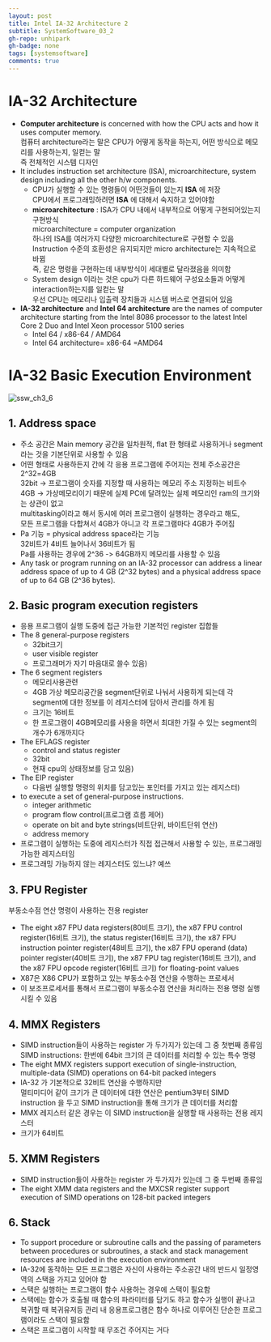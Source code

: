 ```yaml
---
layout: post
title: Intel IA-32 Architecture 2
subtitle: SystemSoftware_03_2
gh-repo: unhipark
gh-badge: none
tags: [systemsoftware]
comments: true
---
```

# IA-32 Architecture
- __Computer architecture__ is concerned with how the CPU acts and how it uses computer memory. <br/>
컴퓨터 architecture라는 말은 CPU가 어떻게 동작을 하는지, 어떤 방식으로 메모리를 사용하는지, 일컫는 말<br/>
즉 전체적인 시스템 디자인 <br/>
- It includes instruction set architecture (ISA), microarchitecture, system design including all the other h/w components. <br/>
    - CPU가 실행할 수 있는 명령들이 어떤것들이 있는지 __ISA__ 에 저장<br/>
    CPU에서 프로그래밍하려면 __ISA__ 에 대해서 숙지하고 있어야함 <br/>
    - __microarchitecture__ : ISA가 CPU 내에서 내부적으로 어떻게 구현되어있는지 구현방식<br/>
    microarchitecture = computer organization <br/>
    하나의 ISA를 여러가지 다양한 microarchitecture로 구현할 수 있음<br/>
    Instruction 수준의 호환성은 유지되지만 micro architecture는 지속적으로 바뀜 <br/>
    즉, 같은 명령을 구현하는데 내부방식이 세대별로 달라졌음을 의미함
    - System design 이라는 것은 cpu가 다른 하드웨어 구성요소들과 어떻게 interaction하는지를 일컫는 말 <br/>
    우선 CPU는 메모리나 입출력 장치들과 시스템 버스로 연결되어 있음  
- __IA-32 architecture__ and __Intel 64 architecture__ are the names of computer architecture starting from the Intel 8086 processor to the latest Intel Core 2 Duo and Intel Xeon processor 5100 series 
    - Intel 64 / x86-64 / AMD64
    - Intel 64 architecture= x86-64 =AMD64

# IA-32 Basic Execution Environment
![ssw_ch3_6](https://user-images.githubusercontent.com/63347989/137019669-0063d74c-e858-4322-a416-2d5e53644cb6.PNG)

## 1. Address space
- 주소 공간은 Main memory 공간을 일차원적, flat 한 형태로 사용하거나 segment 라는 것을 기본단위로 사용할 수 있음 <br/>
- 어떤 형태로 사용하든지 간에 각 응용 프로그램에 주어지는 전체 주소공간은 2^32=4GB<br/>
32bit → 프로그램이 숫자를 지정할 때 사용하는 메모리 주소 지정하는 비트수<br/>
4GB → 가상메모리이기 때문에 실제  PC에 달려있는 실제 메모리인 ram의 크기와는 상관이 없고 <br/>
multitasking이라고 해서 동시에 여러 프로그램이 실행하는 경우라고 해도,<br/>
모든 프로그램을 다합쳐서 4GB가 아니고 각 프로그램마다 4GB가 주어짐 <br/>
- Pa 기능 = physical address space라는 기능<br/> 
32비트가 4비트 늘어나서 36비트가 됨 <br/>
Pa를 사용하는 경우에 2^36 -> 64GB까지 메모리를 사용할 수 있음<br/>
- Any task or program running on an IA-32 processor can address a linear address space of up to 4 GB (2^32 bytes) and a physical address space of up to 64 GB (2^36 bytes). 

## 2. Basic program execution registers
- 응용 프로그램이 실행 도중에 접근 가능한 기본적인 register 집합들 <br/>
- The 8 general-purpose registers<br/>
    - 32bit크기 
    - user visible register
    - 프로그래머가 자기 마음대로 쓸수 있음)
- The 6 segment registers
    - 메모리사용관련
    - 4GB 가상 메모리공간을 segment단위로 나눠서 사용하게 되는데 각 segment에 대한 정보를 이 레지스터에 담아서 관리를 하게 됨
    - 크기는 16비트
    - 한 프로그램이 4GB메모리를 사용을 하면서 최대한 가질 수 있는 segment의 개수가 6개까지다  
- The EFLAGS register
    - control and status register
    - 32bit
    - 현재 cpu의 상태정보를 담고 있음)
- The EIP register
    - 다음번 실행할 명령의 위치를 담고있는 포인터를 가지고 있는 레지스터)
- to execute a set of general-purpose instructions. 
    - integer arithmetic
    - program flow control(프로그램 흐름 제어)
    - operate on bit and byte strings(비트단위, 바이트단위 연산)
    - address memory
- 프로그램이 실행하는 도중에 레지스터가 직접 접근해서 사용할 수 있는, 프로그래밍 가능한 레지스터임
- 프로그래밍 가능하지 않는 레지스터도 있느냐? 예쓰 

## 3. FPU Register
부동소수점 연산 명령이 사용하는 전용 register <br/>
- The eight x87 FPU data registers(80비트 크기), the x87 FPU control register(16비트 크기), the status register(16비트 크기), the x87 FPU instruction pointer register(48비트 크기), the x87 FPU operand (data) pointer register(40비트 크기), the x87 FPU tag register(16비트 크기), and the x87 FPU opcode register(16비트 크기) for floating-point values 
- X87은 X86 CPU가 포함하고 있는 부동소수점 연산을 수행하는 프로세서
- 이 보조프로세서를 통해서 프로그램이 부동소수점 연산을 처리하는 전용 명령 실행시킬 수 있음

## 4. MMX Registers
- SIMD instruction들이 사용하는 register 가 두가지가 있는데 그 중 첫번째 종류임<br/>
SIMD instructions: 한번에 64bit 크기의 큰 데이터를 처리할 수 있는 특수 명령
- The eight MMX registers support execution of single-instruction, multiple-data (SIMD) operations on 64-bit packed integers
- IA-32 가 기본적으로 32비트 연산을 수행하지만 <br/>
멀티미디어 같이 크기가 큰 데이터에 대한 연산은 pentium3부터 SIMD instruction 을 두고 SIMD instruction을 통해 크기가 큰 데이터를 처리함 
- MMX 레지스터 같은 경우는 이 SIMD instruction을 실행할 때 사용하는 전용 레지스터 
- 크기가 64비트  

## 5. XMM Registers
- SIMD instruction들이 사용하는 register 가 두가지가 있는데 그 중 두번째 종류임<br/>
- The eight XMM data registers and the MXCSR register support execution of SIMD operations on 128-bit packed integers

## 6. Stack 
- To support procedure or subroutine calls and the passing of parameters between procedures or subroutines, a stack and stack management resources are included in the execution environment
- IA-32에 동작하는 모든 프로그램은 자신이 사용하는 주소공간 내의 반드시 일정영역의 스택을 가지고 있어야 함
- 스택은 실행하는 프로그램이 함수 사용하는 경우에 스택이 필요함 
- 스택에는 함수가 호출될 때 함수의 파라미터를 담기도 하고 함수가 실행이 끝나고 복귀할 때 복귀유저등 관리
내 응용프로그램은 함수 하나로 이루어진 단순한 프로그램이라도 스택이 필요함 
- 스택은 프로그램이 시작할 때 무조건 주어지는 거다
